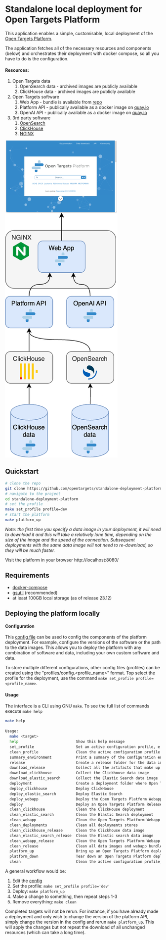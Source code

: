 # Standalone local deployment for Open Targets Platform

This application enables a simple, customisable, local deployment of the [Open Targets Platform](https://platform.opentargets.org/).

The application fetches all of the necessary resources and components (below) and orchestrates their deployment with docker compose, so all you have to do is the configuration.

#### Resources: 
1. Open Targets data
   1. OpenSearch data - archived images are publicly available
   2. ClickHouse data - archived images are publicly available 
2. Open Targets software
   1. Web App - bundle is available from [repo](https://github.com/opentargets/ot-ui-apps)
   2. Platform API - publically available as a docker image on [quay.io](https://quay.io/repository/opentargets/platform-api)
   3. OpenAI API - publically available as a docker image on [quay.io](https://quay.io/repository/opentargets/ot-ai-api)
3. 3rd party software
   1. [OpenSearch](https://opensearch.org/)
   2. [ClickHouse](https://clickhouse.com/)
   3. [NGINX](https://www.nginx.com/)

![platfform-components](otar_standalone.png)

## Quickstart
```bash
# clone the repo
git clone https://github.com/opentargets/standalone-deployment-platform.git
# navigate to the project
cd standalone-deployment-platform
# set the profile
make set_profile profile=dev
# start the platform
make platform_up
```
*Note: the first time you specify a data image in your deployment, it will need to download it and this will take a relatively lone time, depending on the size of the image and the speed of the connection. Subsequent deployments with the same data image will not need to re-download, so they will be much faster.*

Visit the platform in your browser http://localhost:8080/

## Requirements
- [docker-compose](https://docs.docker.com/get-docker/)
- [gsutil](https://cloud.google.com/storage/docs/gsutil_install) (recommended)
- at least 100GB local storage (as of release 23.12)
  
## Deploying the platform locally
#### Configuration
This [config file](profiles/config.dev) can be used to config the components of the platform deployment. For example, configure the versions of the software or the path to the data images. This allows you to deploy the platform with any combination of software and data, including your own custom software and data.

To store multiple different configurations, other config files (profiles) can be created using the "profiles/config.<profile_name>" format. Top select the profile for the deployment, use the command `make set_profile profile=<profile_name>`. 

#### Usage
The interface is a CLI using GNU `make`. To see the full list of commands execute `make help`
```bash
make help

Usage:
  make <target>
  help                          Show this help message
  set_profile                   Set an active configuration profile, e.g. "make set_profile profile='dev'" (see folder 'profiles')
  clean_profile                 Clean the active configuration profile
  summary_environment           Print a summary of the configuration environment
  release                       Create a release folder for the data images to be stored
  download_release              Collect all the artifacts that make up an Open Targets Platform Release
  download_clickhouse           Collect the Clickhouse data image
  download_elastic_search       Collect the Elastic Search data image
  deployment                    Create a deployment folder where Open Targets Platform provisioners will deposit their artifacts
  deploy_clickhouse             Deploy ClickHouse
  deploy_elastic_search         Deploy Elastic Search
  deploy_webapp                 Deploy the Open Targets Platform Webapp
  deploy                        Deploy an Open Targets Platform Release, according to the active configuration profile
  clean_clickhouse              Clean the ClickHouse deployment
  clean_elastic_search          Clean the Elastic Search deployment
  clean_webapp                  Clean the Open Targets Platform Webapp deployment
  clean_deployments             Clean all deployments stores
  clean_clickhouse_release      Clean the Clickhouse data image
  clean_elastic_search_release  Clean the Elastic search data image
  clean_webapp_release          Clean the Open Targets Platform Webapp release bundle
  clean_release                 Clean all data images and webapp bundle
  platform_up                   Bring up an Open Targets Platform deployment
  platform_down                 Tear down an Open Targets Platform deployment
  clean                         Clean the active configuration profile, all deployments stores and data images
  ```
A general workflow would be:
1. Edit the [config](profiles/config.dev)
2. Set the profile: `make set_profile profile='dev'`
3. Deploy: `make platform_up`
4. Make a change to something, then repeat steps 1-3
5. Remove everything: `make clean`

Completed targets will not be rerun. For instance, if you have already made a deployment and only wish to change the version of the platform API, simply change the version in the config and rerun `make platform_up`. This will apply the changes but not repeat the download of all unchanged resources (which can take a long time).
